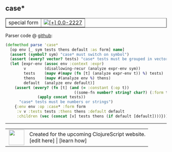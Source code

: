 ## case\*



 <table border="1">
<tr>
<td>special form</td>
<td><a href="https://github.com/cljsinfo/cljs-api-docs/tree/0.0-2227"><img valign="middle" alt="[+] 0.0-2227" title="Added in 0.0-2227" src="https://img.shields.io/badge/+-0.0--2227-lightgrey.svg"></a> </td>
</tr>
</table>









Parser code @ [github](https://github.com/clojure/clojurescript/blob/r2277/src/clj/cljs/analyzer.clj#L484-L499):

```clj
(defmethod parse 'case*
  [op env [_ sym tests thens default :as form] name]
  (assert (symbol? sym) "case* must switch on symbol")
  (assert (every? vector? tests) "case* tests must be grouped in vectors")
  (let [expr-env (assoc env :context :expr)
        v        (disallowing-recur (analyze expr-env sym))
        tests    (mapv #(mapv (fn [t] (analyze expr-env t)) %) tests)
        thens    (mapv #(analyze env %) thens)
        default  (analyze env default)]
    (assert (every? (fn [t] (and (= :constant (:op t))
                              ((some-fn number? string? char?) (:form t))))
              (apply concat tests))
      "case* tests must be numbers or strings")
    {:env env :op :case* :form form
     :v v :tests tests :thens thens :default default
     :children (vec (concat [v] tests thens (if default [default])))}))
```

<!--
Repo - tag - source tree - lines:

 <pre>
clojurescript @ r2277
└── src
    └── clj
        └── cljs
            └── <ins>[analyzer.clj:484-499](https://github.com/clojure/clojurescript/blob/r2277/src/clj/cljs/analyzer.clj#L484-L499)</ins>
</pre>

-->

---




 <table>
<tr><td>
<img valign="middle" align="right" width="48px" src="http://i.imgur.com/Hi20huC.png">
</td><td>
Created for the upcoming ClojureScript website.<br>
[edit here] | [learn how]
</td></tr></table>

[edit here]:https://github.com/cljsinfo/cljs-api-docs/blob/master/cljsdoc/special/caseSTAR.cljsdoc
[learn how]:https://github.com/cljsinfo/cljs-api-docs/wiki/cljsdoc-files

<!--

This information was too distracting to show to readers, but I'll leave it
commented here since it is helpful to:

- pretty-print the data used to generate this document
- and show how to retrieve that data



The API data for this symbol:

```clj
{:ns "special",
 :name "case*",
 :type "special form",
 :source {:code "(defmethod parse 'case*\n  [op env [_ sym tests thens default :as form] name]\n  (assert (symbol? sym) \"case* must switch on symbol\")\n  (assert (every? vector? tests) \"case* tests must be grouped in vectors\")\n  (let [expr-env (assoc env :context :expr)\n        v        (disallowing-recur (analyze expr-env sym))\n        tests    (mapv #(mapv (fn [t] (analyze expr-env t)) %) tests)\n        thens    (mapv #(analyze env %) thens)\n        default  (analyze env default)]\n    (assert (every? (fn [t] (and (= :constant (:op t))\n                              ((some-fn number? string? char?) (:form t))))\n              (apply concat tests))\n      \"case* tests must be numbers or strings\")\n    {:env env :op :case* :form form\n     :v v :tests tests :thens thens :default default\n     :children (vec (concat [v] tests thens (if default [default])))}))",
          :title "Parser code",
          :repo "clojurescript",
          :tag "r2277",
          :filename "src/clj/cljs/analyzer.clj",
          :lines [484 499]},
 :full-name "special/case*",
 :full-name-encode "special/caseSTAR",
 :history [["+" "0.0-2227"]]}

```

Retrieve the API data for this symbol:

```clj
;; from Clojure REPL
(require '[clojure.edn :as edn])
(-> (slurp "https://raw.githubusercontent.com/cljsinfo/cljs-api-docs/catalog/cljs-api.edn")
    (edn/read-string)
    (get-in [:symbols "special/case*"]))
```

-->
